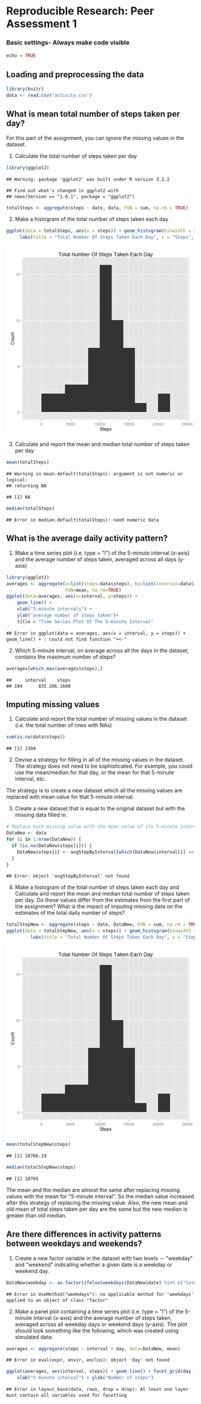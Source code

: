 # Reproducible Research: Peer Assessment 1

### Basic settings- Always make code visible

```r
echo = TRUE 
```

## Loading and preprocessing the data

```r
library(knitr)
data <- read.csv("activity.csv")
```

## What is mean total number of steps taken per day?
For this part of the assignment, you can ignore the missing values in the dataset.
1. Calculate the total number of steps taken per day

```r
library(ggplot2)
```

```
## Warning: package 'ggplot2' was built under R version 3.2.2
```

```
## Find out what's changed in ggplot2 with
## news(Version == "1.0.1", package = "ggplot2")
```

```r
totalSteps <- aggregate(steps ~ date, data, FUN = sum, na.rm = TRUE)
```
2. Make a histogram of the total number of steps taken each day

```r
ggplot(data = totalSteps, aes(x = steps)) + geom_histogram(binwidth = 2000) +
     labs(title = "Total Number Of Steps Taken Each Day", x = "Steps", y = "Count")
```

![plot of chunk unnamed-chunk-3](figure/unnamed-chunk-3-1.png) 

3. Calculate and report the mean and median total number of steps taken per day

```r
mean(totalSteps)
```

```
## Warning in mean.default(totalSteps): argument is not numeric or logical:
## returning NA
```

```
## [1] NA
```

```r
median(totalSteps)
```

```
## Error in median.default(totalSteps): need numeric data
```

## What is the average daily activity pattern?
1. Make a time series plot (i.e. type = "l") of the 5-minute interval (x-axis) and the average number of steps taken, averaged across all days (y-axis)

```r
library(ggplot2)
averages <- aggregate(x=list(steps=data$steps), by=list(interval=data$interval),
                      FUN=mean, na.rm=TRUE)
ggplot(data=averages, aes(x=interval, y=steps)) +
    geom_line() +
    xlab("5-minute intervals") +
    ylab("average number of steps taken")+
	title = "Time Series Plot Of The 5-minute Interval"
```

```
## Error in ggplot(data = averages, aes(x = interval, y = steps)) + geom_line() + : could not find function "+<-"
```

2. Which 5-minute interval, on average across all the days in the dataset, contains the maximum number of steps?

```r
averages[which.max(averages$steps),]
```

```
##     interval    steps
## 104      835 206.1698
```

## Imputing missing values

1. Calculate and report the total number of missing values in the dataset (i.e. the total number of rows with NAs)


```r
sum(is.na(data$steps))
```

```
## [1] 2304
```

2. Devise a strategy for filling in all of the missing values in the dataset. The strategy does not need to be sophisticated. For example, you could use the mean/median for that day, or the mean for that 5-minute interval, etc.

The strategy is to create a new dataset which all the missing values are replaced with mean value for that 5-minute
interval.

3. Create a new dataset that is equal to the original dataset but with the missing data filled in.

```r
# Replace each missing value with the mean value of its 5-minute interval
DataNew <- data 
for (i in 1:nrow(DataNew)) {
  if (is.na(DataNew$steps[i])) {
    DataNew$steps[i] <- avgStepByInterval[which(DataNew$interval[i] == avgStepByInterval$interval), "steps"]
  }
}
```

```
## Error: object 'avgStepByInterval' not found
```
4. Make a histogram of the total number of steps taken each day and Calculate and report the mean and median total number of steps taken per day. Do these values differ from the estimates from the first part of the assignment? What is the impact of imputing missing data on the estimates of the total daily number of steps?



```r
totalStepNew <- aggregate(steps ~ date, DataNew, FUN = sum, na.rm = TRUE) 
ggplot(data = totalStepNew, aes(x = steps)) + geom_histogram(binwidth = 2000) +
         labs(title = "Total Number Of Steps Taken Each Day", x = "Steps", y = "Count")
```

![plot of chunk unnamed-chunk-8](figure/unnamed-chunk-8-1.png) 

```r
mean(totalStepNew$steps) 
```

```
## [1] 10766.19
```

```r
median(totalStepNew$steps)
```

```
## [1] 10765
```

The mean and the median are almost the same after replacing missing values with the mean for "5-minute interval". So the median value increased after this strategy of replacing the missing value. Also, the new mean and old mean of total steps taken per day are the same but the new median is greater than old median.

## Are there differences in activity patterns between weekdays and weekends?
1. Create a new factor variable in the dataset with two levels -- "weekday" and "weekend" indicating whether a given date is a weekday or weekend day.


```r
DataNew$weekday <- as.factor(ifelse(weekdays(DataNew$date) %in% c("Saturday", "Sunday"), "Weekend", "Weekday"))
```

```
## Error in UseMethod("weekdays"): no applicable method for 'weekdays' applied to an object of class "factor"
```

2. Make a panel plot containing a time series plot (i.e. type = "l") of the 5-minute interval (x-axis) and the average number of steps taken, averaged across all weekday days or weekend days (y-axis). The plot should look something like the following, which was created using simulated data:

```r
averages <- aggregate(steps ~ interval + day, data=DataNew, mean)
```

```
## Error in eval(expr, envir, enclos): object 'day' not found
```

```r
ggplot(averages, aes(interval, steps)) + geom_line() + facet_grid(day ~ .) +
    xlab("5-minute interval") + ylab("Number of steps")
```

```
## Error in layout_base(data, rows, drop = drop): At least one layer must contain all variables used for facetting
```
